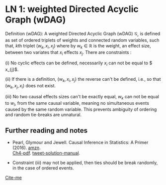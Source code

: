 # LN 1: weighted Directed Acyclic Graph (wDAG)

Definition (wDAG): A weighted Directed Acyclic Graph (wDAG)  $\mathscr{G_{c}}$  is defined as set of ordered triplets of weights and connected random variables, such that, $k$th  triplet $(w_{k}, x_{i}, x_{j})$ where by $w_{k} \in \mathbb{R}$ is the weight, an effect size, between two variates that $x_{i}$ effects $x_{j}$. There are constraints : 

(i) No cyclic effects can be defined, necessarily $x_{i}$ can not be equal to $ x_{j}$.

(ii) If there is a definition,  $(w_{k}, x_{i}, x_{j})$ the reverse can't be defined, i.e.,  so that $(w_{k}, x_{j}, x_{i})$ does not exist.    

(iii) No two causal effects sizes can't be exactly equal, $w_{k}$ can not be equal to $w_{l}$, from the same causal variable,  meaning no simultaneous events caused by the same random variable. This prevents ambiguity of ordering and random tie-breaks are unnatural.

## Further reading and notes

* Pearl, Glymour and Jewell. 
  Causal Inference in Statistics: A Primer (2016).
  [amzn](https://www.amzn.com/dp/1119186846).  
  [Ch4-pdf](http://web.cs.ucla.edu/~kaoru/primer-ch4.pdf).
  [tweet-solution-manual](https://twitter.com/yudapearl/status/1484023795811696642).

* Constraint (iii) may not be applied, then ties should be break randomly, in the case of ordered events.

[Cite-me](../CITEME.md)

